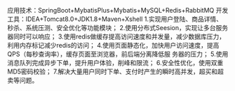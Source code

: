 应用技术：SpringBoot+MybatisPlus+Mybatis+MySQL+Redis+RabbitMQ
开发工具：IDEA+Tomcat8.0+JDK1.8+Maven+Xshell
1.实现用户登陆、商品详情、秒杀、系统压测、安全优化等功能模块；
2.使用分布式Seesion，实现让多台服务器同时可以响应；
3.使用redis做缓存提高访问速度和并发量，减少数据库压力，利用内存标记减少redis的访问；
4.使用页面静态化，加快用户访问速度，提高QPS（每秒查询率），缓存页面至浏览器，前后端分离降低服 务器的压力；
5.使用消息队列完成异步下单，提升用户体验，削峰和限流；
6.安全性优化，使用双重MD5密码校验；
7.解决大量用户同时下单、支付时产生的瞬时高并发，超买和超卖等问题。
